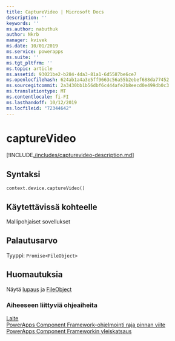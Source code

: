 ```yaml
---
title: CaptureVideo | Microsoft Docs
description: ''
keywords: ''
ms.author: nabuthuk
author: Nkrb
manager: kvivek
ms.date: 10/01/2019
ms.service: powerapps
ms.suite: ''
ms.tgt_pltfrm: ''
ms.topic: article
ms.assetid: 93021be2-b284-4da3-81a1-6d5587be6ce7
ms.openlocfilehash: 624ab1a4a3e5ff9663c56a55b2ebef688da77452
ms.sourcegitcommit: 2a3430bb1b56dbf6c444afe2b8eecd0e499db0c3
ms.translationtype: MT
ms.contentlocale: fi-FI
ms.lasthandoff: 10/12/2019
ms.locfileid: "72344642"
---
```

# <a name="capturevideo"></a>captureVideo

[!INCLUDE[./includes/capturevideo-description.md](./includes/capturevideo-description.md)]

## <a name="syntax"></a>Syntaksi

`context.device.captureVideo()`

## <a name="available-for"></a>Käytettävissä kohteelle 

Mallipohjaiset sovellukset

## <a name="return-value"></a>Palautusarvo

Tyyppi: `Promise<FileObject>`

## <a name="remarks"></a>Huomautuksia

Näytä [lupaus](https://developer.mozilla.org/docs/Web/JavaScript/reference/Global_Objects/Promise) ja [FileObject](../fileobject.md)


### <a name="related-topics"></a>Aiheeseen liittyviä ohjeaiheita

[Laite](../device.md)<br/>
[PowerApps Component Framework-ohjelmointi raja pinnan viite](../../reference/index.md)<br/>
[PowerApps Component Frameworkin yleiskatsaus](../../overview.md)